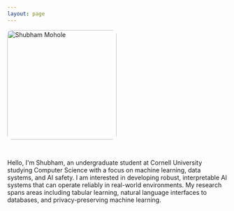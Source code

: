 ```yaml
---
layout: page
---
```


<div style="display: flex; align-items: flex-start; gap: 30px; margin-bottom: 30px; flex-wrap: wrap;">
  <img src="{{ '/assets/portrait.jpg' | relative_url }}" alt="Shubham Mohole" style="width: 250px; max-width: 100%; height: auto; border-radius: 10px; flex-shrink: 0;">
  <div style="flex: 1; min-width: 300px;">
    <p>Hello, I'm Shubham, an undergraduate student at Cornell University studying Computer Science with a focus on machine learning, data systems, and AI safety. I am interested in developing robust, interpretable AI systems that can operate reliably in real-world environments. My research spans areas including tabular learning, natural language interfaces to databases, and privacy-preserving machine learning.</p>
  </div>
</div>